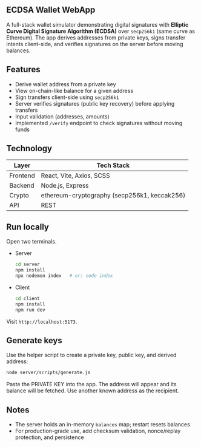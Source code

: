 ## ECDSA Wallet WebApp

A full-stack wallet simulator demonstrating digital signatures with **Elliptic Curve Digital Signature Algorithm (ECDSA)** over `secp256k1` (same curve as Ethereum). The app derives addresses from private keys, signs transfer intents client-side, and verifies signatures on the server before moving balances.

## Features

- Derive wallet address from a private key
- View on-chain-like balance for a given address
- Sign transfers client-side using `secp256k1`
- Server verifies signatures (public key recovery) before applying transfers
- Input validation (addresses, amounts)
- Implemented `/verify` endpoint to check signatures without moving funds

## Technology

| Layer        | Tech Stack                                   |
|--------------|----------------------------------------------|
| Frontend     | React, Vite, Axios, SCSS                     |
| Backend      | Node.js, Express                             |
| Crypto       | ethereum-cryptography (secp256k1, keccak256) |
| API          | REST                                         |


## Run locally

Open two terminals.

- Server
  ```bash
  cd server
  npm install
  npx nodemon index   # or: node index
  ```

- Client
  ```bash
  cd client
  npm install
  npm run dev
  ```

Visit `http://localhost:5173`.

## Generate keys

Use the helper script to create a private key, public key, and derived address:

```bash
node server/scripts/generate.js
```

Paste the PRIVATE KEY into the app. The address will appear and its balance will be fetched. Use another known address as the recipient.

## Notes

- The server holds an in-memory `balances` map; restart resets balances
- For production-grade use, add checksum validation, nonce/replay protection, and persistence

